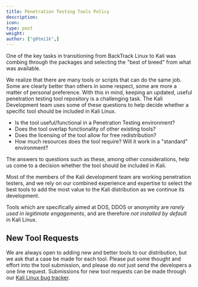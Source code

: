 ```yaml
---
title: Penetration Testing Tools Policy
description:
icon:
type: post
weight:
author: ["g0tmi1k",]
---
```


One of the key tasks in transitioning from BackTrack Linux to Kali was combing through the packages and selecting the "best of breed" from what was available.

We realize that there are many tools or scripts that can do the same job. Some are clearly better than others in some respect, some are more a matter of personal preference. With this in mind, keeping an updated, useful penetration testing tool repository is a challenging task. The Kali Development team uses some of these questions to help decide whether a specific tool should be included in Kali Linux.

* Is the tool useful/functional in a Penetration Testing environment?
* Does the tool overlap functionality of other existing tools?
* Does the licensing of the tool allow for free redistribution?
* How much resources does the tool require? Will it work in a "standard" environment?

The answers to questions such as these, among other considerations, help us come to a decision whether the tool should be included in Kali.

Most of the members of the Kali development team are working penetration testers, and we rely on our combined experience and expertise to select the best tools to add the most value to the Kali distribution as we continue its development.

Tools which are specifically aimed at DOS, DDOS or anonymity are _rarely used in legitimate engagements_, and are therefore _not installed by default_ in Kali Linux.

## New Tool Requests

We are always open to adding new and better tools to our distribution, but we ask that a case be made for each tool. Please put some thought and effort into the tool submission, and please do _not_ just send the developers a one line request. Submissions for new tool requests can be made through our [Kali Linux bug tracker](https://bugs.kali.org/).
